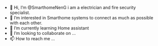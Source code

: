 - 👋 Hi, I’m @SmarthomeNenG i am a electrician and fire security specialist.
- 👀 I’m interested in Smarthome systems to connect as much as possible with each other.
- 🌱 I’m currently learning Home assistant
- 💞️ I’m looking to collaborate on ...
- 📫 How to reach me ...

<!---
SmarthomeNenG/SmarthomeNenG is a ✨ special ✨ repository because its `README.md` (this file) appears on your GitHub profile.
You can click the Preview link to take a look at your changes.
--->
